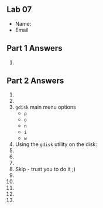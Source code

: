 ## Lab 07

- Name:
- Email

## Part 1 Answers

1. 

## Part 2 Answers

1. 
2. 
3. `gdisk` main menu options
    - `p`
    - `o`
    - `n`
    - `i`
    - `w`
4. Using the `gdisk` utility on the disk:
5. 
6. 
7. 
8. Skip - trust you to do it ;)
9. 
10. 
11. 
12. 
13. 



